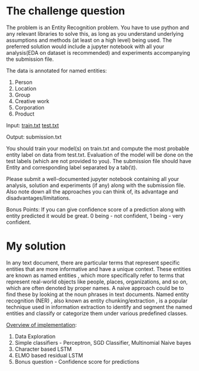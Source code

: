 # The challenge question
The problem is an Entity Recognition problem. You have to use python and any relevant libraries to solve this, as long as you understand underlying assumptions and methods (at least on a high level) being used. The preferred solution would include a jupyter notebook with all your analysis(EDA on dataset is recommended) and experiments accompanying the submission file.

The data is annotated for named entities:
1.	Person
2.	Location
3.	Group
4.	Creative work
5.	Corporation
6.	Product

Input:
[train.txt](https://github.com/sanjeev21095/NER-Challenge---Infrrd/blob/master/train.txt)
[test.txt](https://github.com/sanjeev21095/NER-Challenge---Infrrd/blob/master/test.txt)

Output:
submission.txt

You should train your model(s) on train.txt and compute the most probable entity label on data from test.txt. Evaluation of the model will be done on the test labels (which are not provided to you). The submission file should have Entity and corresponding label separated by a tab(\t).

Please submit a well-documented jupyter notebook containing all your analysis, solution and experiments (if any) along with the submission file. Also note down all the approaches you can think of, its advantage and disadvantages/limitations.  

Bonus Points: If you can give confidence score of a prediction along with entity predicted it would be great. 0 being - not confident, 1 being - very confident. 

# My solution
In any text document, there are particular terms that represent specific entities that are more informative and have a unique context. These entities are known as named entities , which more specifically refer to terms that represent real-world objects like people, places, organizations, and so on, which are often denoted by proper names. A naive approach could be to find these by looking at the noun phrases in text documents. Named entity recognition (NER) , also known as entity chunking/extraction , is a popular technique used in information extraction to identify and segment the named entities and classify or categorize them under various predefined classes.

[Overview of implementation](https://github.com/sanjeev21095/NER-Challenge---Infrrd/blob/master/Infrrd_Coding_Challenge.html):
1. Data Exploration
2. Simple classifiers - Perceptron, SGD Classifier, Multinomial Naive bayes
3. Character based LSTM
4. ELMO based residual LSTM
5. Bonus question - Confidence score for predictions
